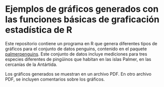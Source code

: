# Ejemplos de gráficos generados con las funciones básicas de graficación estadística de R

Este repositorio contiene un programa en R que genera diferentes tipos de gráficos para el conjunto de datos penguins, contenido en el paquete [palmerpenguins](https://allisonhorst.github.io/palmerpenguins/). Este conjunto de datos incluye mediciones para tres especies diferentes de pingüinos que habitan en las islas Palmer, en las cercanías de la Antártida.

Los gráficos generados se muestran en un archivo PDF. En otro archivo PDF, se incluyen comentarios sobre los gráficos.
